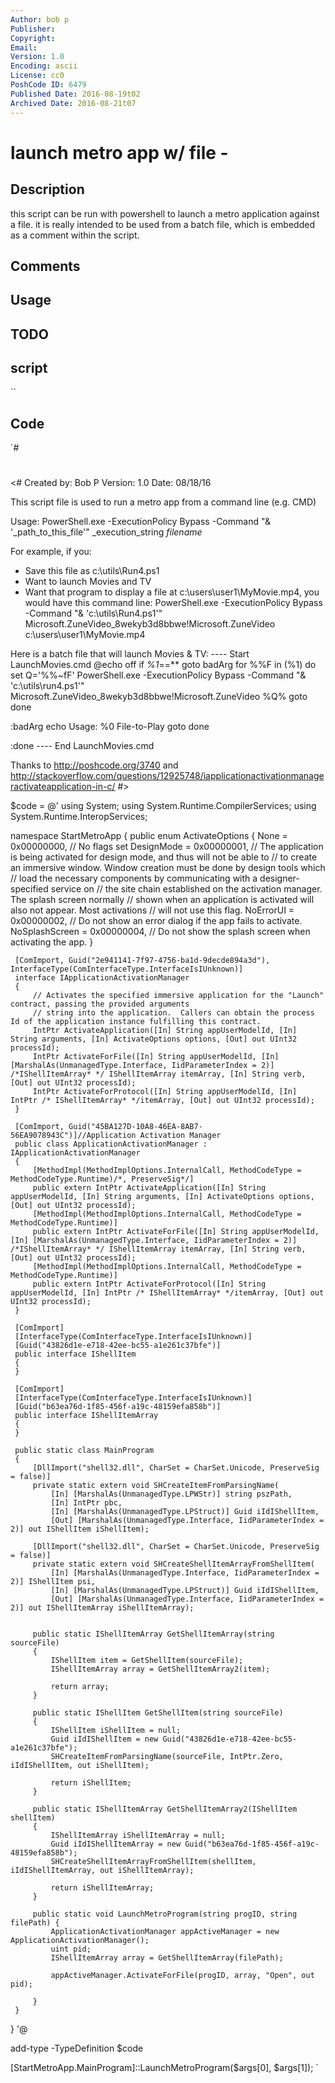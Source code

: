 ```yaml
---
Author: bob p
Publisher: 
Copyright: 
Email: 
Version: 1.0
Encoding: ascii
License: cc0
PoshCode ID: 6479
Published Date: 2016-08-19t02
Archived Date: 2016-08-21t07
---
```


# launch metro app w/ file - 

## Description

this script can be run with powershell to launch a metro application against a file. it is really intended to be used from a batch file, which is embedded as a comment within the script.

## Comments



## Usage



## TODO



## script

``

## Code

`#
 #
 <#
 Created by: Bob P
 Version: 1.0
 Date: 08/18/16
  
 This script file is used to run a metro app from a command line (e.g. CMD)
 
 Usage: 
 PowerShell.exe -ExecutionPolicy Bypass -Command "& '_path_to_this_file'" _execution_string _filename_
 
 For example, if you:
 * Save this file as c:\utils\Run4.ps1
 * Want to launch Movies and TV
 * Want that program to display a file at c:\users\user1\MyMovie.mp4, you would have this command line:
 PowerShell.exe -ExecutionPolicy Bypass -Command "& 'c:\utils\Run4.ps1'" Microsoft.ZuneVideo_8wekyb3d8bbwe!Microsoft.ZuneVideo c:\users\user1\MyMovie.mp4
 
 Here is a batch file that will launch Movies & TV:
 ---- Start LaunchMovies.cmd
 @echo off
 if *%1*==** goto badArg
 for %%F in (%1) do set Q='%%~fF'
 PowerShell.exe -ExecutionPolicy Bypass -Command "& 'c:\utils\run4.ps1'" Microsoft.ZuneVideo_8wekyb3d8bbwe!Microsoft.ZuneVideo %Q%
 goto done
 
 :badArg
 echo Usage: %0 File-to-Play
 goto done
 
 :done
 ---- End LaunchMovies.cmd
 
 Thanks to http://poshcode.org/3740 and http://stackoverflow.com/questions/12925748/iapplicationactivationmanageractivateapplication-in-c/
 #>
 
 $code = @'
 using System;
 using System.Runtime.CompilerServices;
 using System.Runtime.InteropServices;
 
 namespace StartMetroApp {
     public enum ActivateOptions
     {
         None = 0x00000000,  // No flags set
         DesignMode = 0x00000001,  // The application is being activated for design mode, and thus will not be able to
         // to create an immersive window. Window creation must be done by design tools which
         // load the necessary components by communicating with a designer-specified service on
         // the site chain established on the activation manager.  The splash screen normally
         // shown when an application is activated will also not appear.  Most activations
         // will not use this flag.
         NoErrorUI = 0x00000002,  // Do not show an error dialog if the app fails to activate.                                
         NoSplashScreen = 0x00000004,  // Do not show the splash screen when activating the app.
     }
 
     [ComImport, Guid("2e941141-7f97-4756-ba1d-9decde894a3d"), InterfaceType(ComInterfaceType.InterfaceIsIUnknown)]
     interface IApplicationActivationManager
     {
         // Activates the specified immersive application for the "Launch" contract, passing the provided arguments
         // string into the application.  Callers can obtain the process Id of the application instance fulfilling this contract.
         IntPtr ActivateApplication([In] String appUserModelId, [In] String arguments, [In] ActivateOptions options, [Out] out UInt32 processId);
         IntPtr ActivateForFile([In] String appUserModelId, [In] [MarshalAs(UnmanagedType.Interface, IidParameterIndex = 2)] /*IShellItemArray* */ IShellItemArray itemArray, [In] String verb, [Out] out UInt32 processId);
         IntPtr ActivateForProtocol([In] String appUserModelId, [In] IntPtr /* IShellItemArray* */itemArray, [Out] out UInt32 processId);
     }
 
     [ComImport, Guid("45BA127D-10A8-46EA-8AB7-56EA9078943C")]//Application Activation Manager
     public class ApplicationActivationManager : IApplicationActivationManager
     {
         [MethodImpl(MethodImplOptions.InternalCall, MethodCodeType = MethodCodeType.Runtime)/*, PreserveSig*/]
         public extern IntPtr ActivateApplication([In] String appUserModelId, [In] String arguments, [In] ActivateOptions options, [Out] out UInt32 processId);
         [MethodImpl(MethodImplOptions.InternalCall, MethodCodeType = MethodCodeType.Runtime)]
         public extern IntPtr ActivateForFile([In] String appUserModelId, [In] [MarshalAs(UnmanagedType.Interface, IidParameterIndex = 2)]  /*IShellItemArray* */ IShellItemArray itemArray, [In] String verb, [Out] out UInt32 processId);
         [MethodImpl(MethodImplOptions.InternalCall, MethodCodeType = MethodCodeType.Runtime)]
         public extern IntPtr ActivateForProtocol([In] String appUserModelId, [In] IntPtr /* IShellItemArray* */itemArray, [Out] out UInt32 processId);
     }
 
     [ComImport]
     [InterfaceType(ComInterfaceType.InterfaceIsIUnknown)]
     [Guid("43826d1e-e718-42ee-bc55-a1e261c37bfe")]
     public interface IShellItem
     {
     }
 
     [ComImport]
     [InterfaceType(ComInterfaceType.InterfaceIsIUnknown)]
     [Guid("b63ea76d-1f85-456f-a19c-48159efa858b")]
     public interface IShellItemArray
     {
     }
 
     public static class MainProgram
     {
         [DllImport("shell32.dll", CharSet = CharSet.Unicode, PreserveSig = false)]
         private static extern void SHCreateItemFromParsingName(
             [In] [MarshalAs(UnmanagedType.LPWStr)] string pszPath,
             [In] IntPtr pbc,
             [In] [MarshalAs(UnmanagedType.LPStruct)] Guid iIdIShellItem,
             [Out] [MarshalAs(UnmanagedType.Interface, IidParameterIndex = 2)] out IShellItem iShellItem);
 
         [DllImport("shell32.dll", CharSet = CharSet.Unicode, PreserveSig = false)]
         private static extern void SHCreateShellItemArrayFromShellItem(
             [In] [MarshalAs(UnmanagedType.Interface, IidParameterIndex = 2)] IShellItem psi,
             [In] [MarshalAs(UnmanagedType.LPStruct)] Guid iIdIShellItem,
             [Out] [MarshalAs(UnmanagedType.Interface, IidParameterIndex = 2)] out IShellItemArray iShellItemArray);
 
 
         public static IShellItemArray GetShellItemArray(string sourceFile)
         {
             IShellItem item = GetShellItem(sourceFile);
             IShellItemArray array = GetShellItemArray2(item);
 
             return array;
         }
 
         public static IShellItem GetShellItem(string sourceFile)
         {
             IShellItem iShellItem = null;
             Guid iIdIShellItem = new Guid("43826d1e-e718-42ee-bc55-a1e261c37bfe");
             SHCreateItemFromParsingName(sourceFile, IntPtr.Zero, iIdIShellItem, out iShellItem);
 
             return iShellItem;
         }
 
         public static IShellItemArray GetShellItemArray2(IShellItem shellItem)
         {
             IShellItemArray iShellItemArray = null;
             Guid iIdIShellItemArray = new Guid("b63ea76d-1f85-456f-a19c-48159efa858b");
             SHCreateShellItemArrayFromShellItem(shellItem, iIdIShellItemArray, out iShellItemArray);
 
             return iShellItemArray;
         }
 
         public static void LaunchMetroProgram(string progID, string filePath) {
             ApplicationActivationManager appActiveManager = new ApplicationActivationManager(); 
             uint pid;
             IShellItemArray array = GetShellItemArray(filePath);
    
             appActiveManager.ActivateForFile(progID, array, "Open", out pid);
 
         }
     }
 }
 '@
 
 add-type -TypeDefinition $code
 
 [StartMetroApp.MainProgram]::LaunchMetroProgram($args[0], $args[1]);
`

